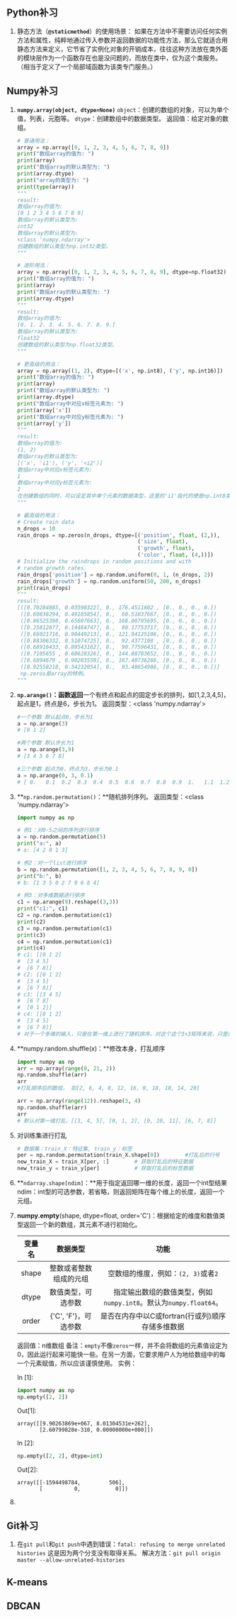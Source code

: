 ## Python补习

1. 静态方法（**`@staticmethod`**）的使用场景：
   如果在方法中不需要访问任何实例方法和属性，纯粹地通过传入参数并返回数据的功能性方法，那么它就适合用静态方法来定义，它节省了实例化对象的开销成本，往往这种方法放在类外面的模块层作为一个函数存在也是没问题的，而放在类中，仅为这个类服务。
   （相当于定义了一个局部域函数为该类专门服务。）

## Numpy补习

1. **`numpy.array(object, dtype=None)`**
   `object`：创建的数组的对象，可以为单个值，列表，元胞等。
   `dtype`：创建数组中的数据类型。
   返回值：给定对象的数组。

   ```python
   # 普通用法：
   array = np.array([0, 1, 2, 3, 4, 5, 6, 7, 8, 9])
   print("数组array的值为: ")
   print(array)
   print("数组array的默认类型为: ")
   print(array.dtype)
   print("array的类型为: ")
   print(type(array))
   """
   result:
   数组array的值为: 
   [0 1 2 3 4 5 6 7 8 9]
   数组array的默认类型为: 
   int32
   数组array的默认类型为: 
   <class 'numpy.ndarray'>
   创建数组的默认类型为np.int32类型。
   """
   
   # 进阶用法：
   array = np.array([0, 1, 2, 3, 4, 5, 6, 7, 8, 9], dtype=np.float32)
   print("数组array的值为: ")
   print(array)
   print("数组array的默认类型为: ")
   print(array.dtype)
   """
   result:
   数组array的值为: 
   [0. 1. 2. 3. 4. 5. 6. 7. 8. 9.]
   数组array的默认类型为: 
   float32
   创建数组的默认类型为np.float32类型。
   """
   
   # 更高级的用法：
   array = np.array((1, 2), dtype=[('x', np.int8), ('y', np.int16)])
   print("数组array的值为: ")
   print(array)
   print("数组array的默认类型为: ")
   print(array.dtype)
   print("数组array中对应x标签元素为: ")
   print(array['x'])
   print("数组array中对应y标签元素为: ")
   print(array['y'])
   """
   result:
   数组array的值为: 
   (1, 2)
   数组array的默认类型为: 
   [('x', 'i1'), ('y', '<i2')]
   数组array中对应x标签元素为: 
   1
   数组array中对应y标签元素为: 
   2
   在创建数组的同时，可以设定其中单个元素的数据类型，这里的'i1'指代的便是np.int8类型，'i2'指代的是'np.int16'类型。
   """
   
   # 最高级的用法：
   # Create rain data
   n_drops = 10
   rain_drops = np.zeros(n_drops, dtype=[('position', float, (2,)),
                                         ('size', float),
                                         ('growth', float),
                                         ('color', float, (4,))])
   # Initialize the raindrops in random positions and with
   # random growth rates.
   rain_drops['position'] = np.random.uniform(0, 1, (n_drops, 2))
   rain_drops['growth'] = np.random.uniform(50, 200, n_drops)
   print(rain_drops)
   """
   result:
   [([0.70284885, 0.03590322], 0., 176.4511602 , [0., 0., 0., 0.])
    ([0.60838294, 0.49185854], 0.,  60.51037667, [0., 0., 0., 0.])
    ([0.86525398, 0.65607663], 0., 168.00795695, [0., 0., 0., 0.])
    ([0.25812877, 0.14484747], 0.,  80.17753717, [0., 0., 0., 0.])
    ([0.66021716, 0.90449213], 0., 121.94125106, [0., 0., 0., 0.])
    ([0.88306332, 0.51074725], 0.,  92.4377108 , [0., 0., 0., 0.])
    ([0.68916433, 0.89543162], 0.,  90.77596431, [0., 0., 0., 0.])
    ([0.7105655 , 0.68628326], 0., 144.88783652, [0., 0., 0., 0.])
    ([0.6894679 , 0.90203559], 0., 167.40736266, [0., 0., 0., 0.])
    ([0.92558218, 0.34232054], 0.,  93.48654986, [0., 0., 0., 0.])]
    np.zeros是array的特例。
   """
   
   ```

   

2. **`np.arange()`：**函数**返回**一个有终点和起点的固定步长的排列，如[1,2,3,4,5]，起点是1，终点是6，步长为1。
   返回类型：<class 'numpy.ndarray'>

   ```python
   #一个参数 默认起点0，步长为1 
   a = np.arange(3)
   # [0 1 2]
   
   #两个参数 默认步长为1 
   a = np.arange(3,9)
   # [3 4 5 6 7 8]
   
   #三个参数 起点为0，终点为3，步长为0.1 
   a = np.arange(0, 3, 0.1)
   # [ 0.   0.1  0.2  0.3  0.4  0.5  0.6  0.7  0.8  0.9  1.   1.1  1.2  1.3  1.4 1.5  1.6  1.7  1.8  1.9  2.   2.1  2.2  2.3  2.4  2.5  2.6  2.7  2.8  2.9]
   ```

   

3. **`np.random.permutation()`：**随机排列序列。
   返回类型：<class 'numpy.ndarray'>

   ```python
   import numpy as np
   
   # 例1：对0-5之间的序列进行排序
   a = np.random.permutation(5)
   print("a:", a)
   # a: [4 2 0 1 3]
   
   # 例2：对一个list进行排序
   b = np.random.permutation([1, 2, 3, 4, 5, 6, 7, 8, 9, 0])
   print("b:", b)
   # b: [1 3 5 0 2 7 9 6 8 4]
   
   # 例3：对多维数据进行排序
   c1 = np.arange(9).reshape((3,3))
   print("c1:", c1)
   c2 = np.random.permutation(c1)
   print(c2)
   c3 = np.random.permutation(c1)
   print(c3)
   c4 = np.random.permutation(c1)
   print(c4)
   # c1: [[0 1 2]
   #  [3 4 5]
   #  [6 7 8]]
   # c2: [[0 1 2]
   #  [3 4 5]
   #  [6 7 8]]
   # c3: [[3 4 5]
   #  [6 7 8]
   #  [0 1 2]]
   # c4: [[0 1 2]
   #  [3 4 5]
   #  [6 7 8]]
   # 对于一个多维的输入，只是在第一维上进行了随机排序。对这个这个3×3矩阵来说，只是对行进行随机排序。
   ```

4. **numpy.random.shuffle(x)：**修改本身，打乱顺序

   ```python
   import numpy as np
   arr = np.array(range(0, 21, 2))
   np.random.shuffle(arr)
   arr 	
   #打乱顺序后的数组， 如[2, 6, 4, 8, 12, 16, 0, 18, 10, 14, 20]
   
   arr = np.array(range(12)).reshape(3, 4)
   np.random.shuffle(arr)
   arr		
   # 默认对第一维打乱，[[3, 4, 5], [0, 1, 2], [9, 10, 11], [6, 7, 8]]
   ```

5. 对训练集进行打乱

   ```python
   # 数据集：train_X：特征集, train_y：标签
   per = np.random.permutation(train_X.shape[0])		#打乱后的行号
   new_train_X = train_X[per, :]		# 获取打乱后的特征数据
   new_train_y = train_y[per]			# 获取打乱后的标签数据
   ```

6. **`ndarray.shape[ndim]`：**用于指定返回哪一维的长度，返回一个int型结果
   ndim：int型的可选参数，若省略，则返回矩阵在每个维上的长度，返回一个元组。

7. **numpy.empty**(shape, dtype=float, order='C')：根据给定的维度和数值类型返回一个新的数组，其元素不进行初始化。

   | 变量名 |        数据类型        |                             功能                             |
   | :----: | :--------------------: | :----------------------------------------------------------: |
   | shape  | 整数或者整数组成的元组 |             空数组的维度，例如：`(2, 3)`或者`2`              |
   | dtype  |   数值类型，可选参数   | 指定输出数组的数值类型，例如`numpy.int8`。默认为`numpy.float64`。 |
   | order  |  {'C', 'F'}，可选参数  |       是否在内存中以C或fortran(行或列)顺序存储多维数据       |

   返回值：n维数组
   备注：`empty`不像`zeros`一样，并不会将数组的元素值设定为0，因此运行起来可能快一些。在另一方面，它要求用户人为地给数组中的每一个元素赋值，所以应该谨慎使用。
   实例：

   In [1]:

   ```python
   import numpy as np
   np.empty([2, 2])
   ```

   Out[1]:

   ```
   array([[9.90263869e+067, 8.01304531e+262],
          [2.60799828e-310, 0.00000000e+000]])
   ```

   In [2]:

   ```python
   np.empty([2, 2], dtype=int)
   ```

   Out[2]:

   ```
   array([[-1594498784,         506],
          [          0,           0]])
   ```

8. 

## Git补习

1. 在`git pull`和`git push`中遇到错误：`fatal: refusing to merge unrelated histories`
   这是因为两个分支没有取得关系。
   解决方法：`git pull origin master --allow-unrelated-histories`

## K-means





## DBCAN